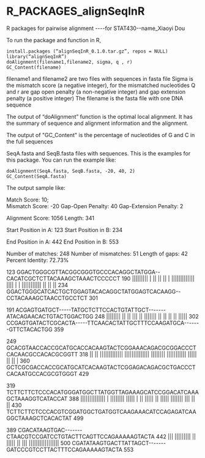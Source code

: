 # R_PACKAGES_alignSeqInR
R packages for pairwise alignment  ----for STAT430--name_Xiaoyi Dou

To run the package and function in R,

    install.packages (“alignSeqInR_0.1.0.tar.gz”, repos = NULL)
    library(“alignSeqInR”)
    doAlignment(filename1,filename2, sigma, q , r)
    GC_Content(filename)
    
 filename1 and filename2 are two files with sequences in fasta file
 Sigma is the mismatch score (a negative integer), for the mismatched nucleotides
 Q and r are gap open penalty (a non-negative integer) and gap extension penalty (a positive integer)
 The filename is the fasta file with one DNA sequence

The output of “doAlignment” function is the optimal local alignment. It has the summary of sequence and alignment information and the alignment.

The output of "GC_Content" is the percentage of nucleotides of G and C in the full sequences

SeqA.fasta and SeqB.fasta files with sequences. This is the examples for this package. You can run the example like:

    doAlignment(SeqA.fasta, SeqB.fasta, -20, 40, 2)
    GC_Content(SeqA.fasta)
The output sample like:


  Match Score: 10;  
  Mismatch Score:  -20 
  Gap-Open Penalty:  40 
  Gap-Extension Penalty:  2 

Alignment Score:  1056 
 Length:  341 

Start Position in A:  123 
Start Position in B:  234 

  End Position in A:  442 
  End Position in B:  553 

Number of matches:  248 
Number of mismatches:  51
Length of gaps:  42
Percent Identity:  72.73% 



123           GGACTGGGCGTTACGGCGGGTGCCCACAGGCTATGGA--CACATCGCTCTTACAAAGCTAAACTCCCCCT   190
              ||||||||| | || || || |  |||||||||||||  ||||  |  | ||||||||||| || || ||
234           GGACTGGGCATCACTGCTGGAGTACACAGGCTATGGAGTCACAAGG--CCTACAAAGCTAACCTGCCTCT   301


191           ACGAGTGATGCT-----TATGCTCTTCCACTGTATTGCT-------ATACAGAACACTGTACTGGACTGG   248
               |||||||| ||     ||     ||| ||  |||||||       || ||       || ||  |||||
302           CCGAGTGATACTCGCACTA-----TTCAACACTATTGCTTTCCAAGATGCA-------GTTCTACACTGG   359


249           GCACGTAACCACCGCATGCACCACAAGTACTCGGAAACAGACGCGGACCCTCACAACGCCACACGCGGTT   318
              || ||  ||||||||||||| |||||||||||||| |||||||| ||||||||||| ||||| || || |
360           GCTCGCGACCACCGCATGCATCACAAGTACTCGGAGACAGACGCTGACCCTCACAATGCCACGCGTGGGT   429


319           TCTTCTTCTCCCACATGGGATGGCTTATGGTTAGAAAGCATCCGGACATCAAAGCTAAAGGTCATACCAT   388
              |||||||||||||| | |||||||| ||||| |  || ||||| || ||||| ||||||| ||| || ||
430           TCTTCTTCTCCCACGTCGGATGGCTGATGGTCAAGAAACATCCAGAGATCAAGGCTAAAGCTCACACTAT   499


389           CGACATAAGTGAC-------CTAACGTCCGATCCTGTACTTCAGTTCCAGAAAAAGTACTA   442
              ||| |||||||||       ||       ||||| || |||   |||||||||||||||||
500           CGATATAAGTGACTTATTAGCT-------GATCCCGTCCTTACTTTCCAGAAAAAGTACTA   553
